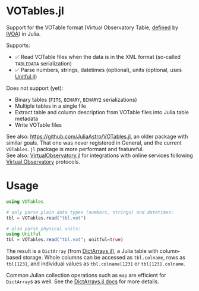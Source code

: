 # VOTables.jl

Support for the VOTable format (Virtual Observatory Table, [defined](https://www.ivoa.net/documents/VOTable/) by [IVOA](https://www.ivoa.net/)) in Julia.

Supports:
- ✅ Read VOTable files when the data is in the XML format (so-called `TABLEDATA` serialization)
- ✅ Parse numbers, strings, datetimes (optional), units (optional, uses [Unitful.jl](https://github.com/PainterQubits/Unitful.jl))

Does not support (yet):
- Binary tables (`FITS`, `BINARY`, `BINARY2` serializations)
- Multiple tables in a single file
- Extract table and column description from VOTable files into Julia table metadata
- Write VOTable files

See also: https://github.com/JuliaAstro/VOTables.jl, an older package with similar goals. That one was never registered in General, and the current `VOTables.jl` package is more performant and featureful.\
See also: [VirtualObservatory.jl](https://gitlab.com/aplavin/VirtualObservatory.jl) for integrations with online services following [Virtual Observatory](https://www.ivoa.net/) protocols.

# Usage

```julia
using VOTables

# only parse plain data types (numbers, strings) and datetimes:
tbl = VOTables.read("tbl.vot")

# also parse physical units:
using Unitful
tbl = VOTables.read("tbl.vot"; unitful=true)
```

The result is a `DictArray` (from [DictArrays.jl](https://gitlab.com/aplavin/DictArrays.jl)), a Julia table with column-based storage. Whole columns can be accessed as `tbl.colname`, rows as `tbl[123]`, and individual values as `tbl.colname[123]` or `tbl[123].colname`.

Common Julian collection operations such as `map` are efficient for `DictArray`s as well. See the [DictArrays.jl docs](https://gitlab.com/aplavin/DictArrays.jl) for more details.
